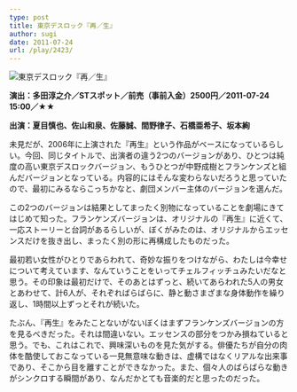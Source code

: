```yaml
---
type: post
title: 東京デスロック『再／生』
author: sugi
date: 2011-07-24
url: /play/2423/
---
```

<img src="/images/play/20110724.jpg" alt="東京デスロック『再／生』" class="alignleft" />

**演出：多田淳之介／STスポット／前売（事前入金）2500円／2011-07-24 15:00／★★**

**出演：夏目慎也、佐山和泉、佐藤誠、間野律子、石橋亜希子、坂本絢**

未見だが、2006年に上演された『再生』という作品がベースになっているらしい。今回、同じタイトルで、出演者の違う2つのバージョンがあり、ひとつは純度の高い東京デスロックバージョン、もうひとつが中野成樹とフランケンズと組んだバージョンとなっている。内容的にはそんな変わらないだろうと思っていたので、最初にみるならこっちかなと、劇団メンバー主体のバージョンを選んだ。

この2つのバージョンは結果としてまったく別物になっていることを劇場にきてはじめて知った。フランケンズバージョンは、オリジナルの『再生』に近くて、一応ストーリーと台詞があるらしいが、ぼくがみたのは、オリジナルからエッセンスだけを抜き出し、まったく別の形に再構成したものだった。

最初若い女性がひとりであらわれて、奇妙な振りをつけながら、わたしは今幸せについて考えています、なんていうことをいってチェルフィッチュみたいだなと思う。その印象は最初だけで、そのあとはずっと、続いてあらわれた5人の男女とあわせて、計6人が、それぞればらばらに、静と動さまざまな身体動作を繰り返し、1時間以上ずっとそれが続いた。

たぶん、『再生』をみたことないがないぼくはまずフランケンズバージョンの方を見るべきだった。それは間違いない。エッセンスの部分をつかみ損ねていると思う。でも、これはこれで、興味深いものを見た気がする。俳優たちが自分の肉体を酷使しておこなっている一見無意味な動きは、虚構ではなくリアルな出来事であり、そこから目を離すことができなかった。また、個々人のばらばらな動きがシンクロする瞬間があり、なんだかとても音楽的だと思ったのだった。
